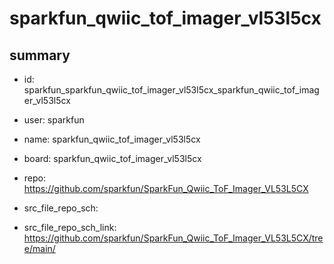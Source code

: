 # sparkfun_qwiic_tof_imager_vl53l5cx
 
## summary 
* id: sparkfun_sparkfun_qwiic_tof_imager_vl53l5cx_sparkfun_qwiic_tof_imager_vl53l5cx
* user: sparkfun
* name: sparkfun_qwiic_tof_imager_vl53l5cx
* board: sparkfun_qwiic_tof_imager_vl53l5cx
* repo: https://github.com/sparkfun/SparkFun_Qwiic_ToF_Imager_VL53L5CX



* src_file_repo_sch: 
* src_file_repo_sch_link: https://github.com/sparkfun/SparkFun_Qwiic_ToF_Imager_VL53L5CX/tree/main/




